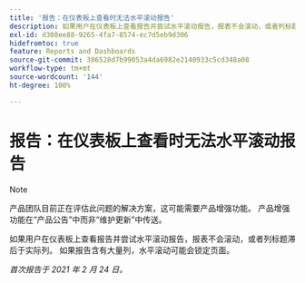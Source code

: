 ```yaml
---
title: '报告：在仪表板上查看时无法水平滚动报告'
description: 如果用户在仪表板上查看报告并尝试水平滚动报告，报表不会滚动，或者列标题滞后于实际列。 如果报告含有大量列，水平滚动可能会锁定页面。
exl-id: d308ee88-9265-4fa7-8574-ec7d5eb9d306
hidefromtoc: true
feature: Reports and Dashboards
source-git-commit: 386528d7b99053a4da6982e2140933c5cd348a08
workflow-type: tm+mt
source-wordcount: '144'
ht-degree: 100%

---
```


# 报告：在仪表板上查看时无法水平滚动报告

>[!NOTE]
>
>产品团队目前正在评估此问题的解决方案，这可能需要产品增强功能。 产品增强功能在“产品公告”中而非“维护更新”中传送。

如果用户在仪表板上查看报告并尝试水平滚动报告，报表不会滚动，或者列标题滞后于实际列。 如果报告含有大量列，水平滚动可能会锁定页面。

_首次报告于 2021 年 2 月 24 日。_
